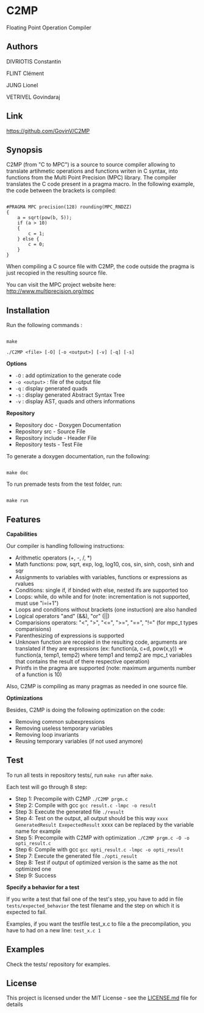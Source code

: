 # C2MP

Floating Point Operation Compiler

## Authors

DIVRIOTIS Constantin 

FLINT Clément

JUNG Lionel   
      
VETRIVEL Govindaraj


## Link

https://github.com/GovinV/C2MP


## Synopsis

C2MP (from "C to MPC") is a source to source compiler allowing to translate artihmetic
operations and functions writen in C syntax, into functions from the Multi Point 
Precision (MPC) library. The compiler translates the C code present in a pragma macro.
In the following example, the code between the brackets is compiled:
```

#PRAGMA MPC precision(128) rounding(MPC_RNDZZ)
{
    a = sqrt(pow(b, 5));
    if (a > 10)
    {
        c = 1;
    } else {
        c = 0;
    }
}

```
When compiling a C source file with C2MP, the code outside the pragma is just recopied in
the resulting source file.

You can visit the MPC project website here: http://www.multiprecision.org/mpc

## Installation

Run the following commands :

```

make

./C2MP <file> [-O] [-o <output>] [-v] [-q] [-s]

```
**Options**
* `-O` : add optimization to the generate code
* `-o <output>` : file of the output file
* `-q` : display generated quads
* `-s` : display generated Abstract Syntax Tree
* `-v` : display AST, quads and others informations

**Repository**
* Repository doc        - Doxygen Documentation
* Repository src        - Source File
* Repository include    - Header File
* Repository tests      - Test File


To generate a doxygen documentation, run the following:

```

make doc

```


To run premade tests from the test folder, run:

```

make run

```

## Features

**Capabilities**

Our compiler is handling following instructions:
* Arithmetic operators (+, -, /, *)
* Math functions: pow, sqrt, exp, log, log10, cos, sin, sinh, cosh, sinh and sqr
* Assignments to variables with variables, functions or expressions as rvalues
* Conditions: single if, if binded with else, nested ifs are supported too
* Loops: while, do while and for (note: incrementation is not supported, must use "i=i+1")
* Loops and conditions without brackets (one instuction) are also handled
* Logical operators "and" (&&), "or" (||)
* Comparisions operators: "<", ">", "<=", ">=", "==", "!=" (for mpc_t types comparisions)
* Parenthesizing of expressions is supported
* Unknown function are recopied in the resulting code, arguments are translated 
if they are expressions (ex: function(a, c+d, pow(x,y)) => function(a, temp1, temp2) where 
temp1 and temp2 are mpc_t variables that contains the result of there respective operation)
* Printfs in the pragma are supported (note: maximum arguments number of a function is 10)

Also, C2MP is compiling as many pragmas as needed in one source file.

**Optimizations**

Besides, C2MP is doing the following optimization on the code:
* Removing common subexpressions
* Removing useless temporary variables
* Removing loop invariants
* Reusing temporary variables (if not used anymore)
## Test
To run all tests in repository tests/, run `make run` after `make`.

Each test will go through 8 step:
* Step 1: Precompile with C2MP `./C2MP prgm.c`
* Step 2: Compile with gcc `gcc result.c -lmpc -o result`
* Step 3: Execute the generated file `./result`
* Step 4: Test on the output, all output should be this way `xxxx GeneratedResult ExepectedResult` xxxx can be replaced by the variable name for example
* Step 5: Precompile with C2MP with optimization `./C2MP prgm.c -O -o opti_result.c` 
* Step 6: Compile with gcc `gcc opti_result.c -lmpc -o opti_result`
* Step 7: Execute the generated file `./opti_result`
* Step 8: Test if output of optimized version is the same as the not optimized one
* Step 9: Success

**Specify a behavior for a test**

If you write a test that fail one of the test's step, you have to add in file `tests/expected_behavior` the test filename and the step on which it is expected to fail. 

Examples, if you want the testfile test_x.c to file a the precompilation, you have to had on a new line:
`test_x.c 1`
## Examples

Check the tests/ repository for examples.

## License

This project is licensed under the MIT License - see the [LICENSE.md](LICENSE.md) file for details
